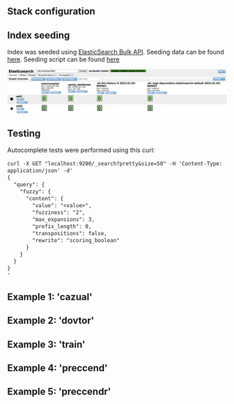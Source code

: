 ## Stack configuration


## Index seeding
Index was seeded using [ElasticSearch Bulk API](https://www.elastic.co/guide/en/elasticsearch/reference/current/docs-bulk.html). 
Seeding data can be found [here](https://github.com/muteKey/elasticsearch-autocomplete/blob/master/dictionary.json). 
Seeding script can be found [here](https://github.com/muteKey/elasticsearch-autocomplete/blob/master/seed.py)

![Resulted index](https://github.com/muteKey/elasticsearch-autocomplete/blob/master/screenshots/words-index.png)

## Testing 
Autocomplete tests were performed using this curl:

```
curl -X GET "localhost:9200/_search?pretty&size=50" -H 'Content-Type: application/json' -d'
{
  "query": {
    "fuzzy": {
      "content": {
        "value": "<value>",
        "fuzziness": "2",
        "max_expansions": 3,
        "prefix_length": 0,
        "transpositions": false,
        "rewrite": "scoring_boolean"
      }
    }
  }
}
'
```

## Example 1: 'cazual'


## Example 2: 'dovtor'

## Example 3: 'train'

## Example 4: 'preccend'

## Example 5: 'preccendr'
